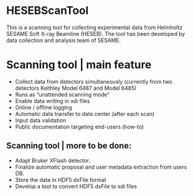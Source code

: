 # HESEBScanTool
This is a scanning tool for collecting experimental data from Helmholtz SESAME Soft X-ray Beamline (HESEB). The tool has been developed by data collection and analysis team of SESAME. 

# Scanning tool | main feature
* Collect data from detectors simultaneously (currently from two detectors Keithley Model 6487 and Model 6485)
* Runs as “unattended scanning mode”
* Enable data writing in xdi files
* Online / offline logging 
* Automatic data transfer to data center (after each scan)
* Input data validation 
* Public documentation targeting end-users (how-to)
## Scanning tool | more to be done: 
* Adapt Bruker XFlash detector. 
* Finalize automatic proposal and user metadata extraction from users DB.
* Store the data in HDF5 dxFile format 
* Develop a tool to convert HDF5 dxFile to xdi files 


